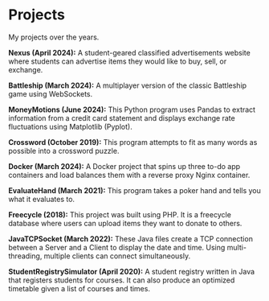 # Projects
My projects over the years.

**Nexus (April 2024):** A student-geared classified advertisements website where students can advertise items they would like to buy, sell, or exchange.

**Battleship (March 2024):** A multiplayer version of the classic Battleship game using WebSockets.

**MoneyMotions (June 2024):** This Python program uses Pandas to extract information from a credit card statement and displays exchange rate fluctuations using Matplotlib (Pyplot).

**Crossword (October 2019):** This program attempts to fit as many words as possible into a crossword puzzle.

**Docker (March 2024):** A Docker project that spins up three to-do app containers and load balances them with a reverse proxy Nginx container.

**EvaluateHand (March 2021):** This program takes a poker hand and tells you what it evaluates to.

**Freecycle (2018):** This project was built using PHP. It is a freecycle database where users can upload items they want to donate to others.

**JavaTCPSocket (March 2022):** These Java files create a TCP connection between a Server and a Client to display the date and time. Using multi-threading, multiple clients can connect simultaneously.

**StudentRegistrySimulator (April 2020):** A student registry written in Java that registers students for courses. It can also produce an optimized timetable given a list of courses and times.